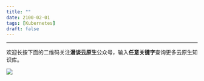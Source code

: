```yaml
---
title: ""
date: 2100-02-01
tags: [Kubernetes]
draft: false
---
```





---

欢迎长按下面的二维码关注**漫谈云原生**公众号，输入**任意关键字**查询更多云原生知识库。

![](https://feisky.xyz/assets/mp.png)
